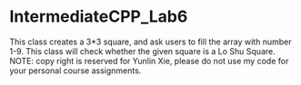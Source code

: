 # IntermediateCPP_Lab6
This class creates a 3*3 square, and ask users to fill the array with number 1-9. This class will check whether the given square is a Lo Shu Square.
NOTE: copy right is reserved for Yunlin Xie, please do not use my code for your personal course assignments.

